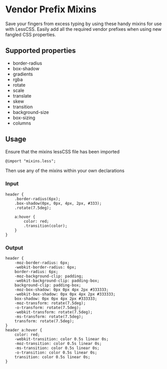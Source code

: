 # Vendor Prefix Mixins

Save your fingers from excess typing by using these handy mixins for use with LessCSS. 
Easily add all the required vendor prefixes when using new fangled CSS properties.

## Supported properties

 + border-radius
 + box-shadow
 + gradients
 + rgba
 + rotate
 + scale
 + translate
 + skew
 + transition
 + background-size
 + box-sizing
 + columns
 
## Usage

Ensure that the mixins lessCSS file has been imported

    @import "mixins.less";

Then use any of the mixins within your own declarations

### Input

    header {
        .border-radius(6px);
        .box-shadow(0px, 0px, 4px, 2px, #333);
        .rotate(7.5deg);
        
        a:hover {
            color: red;
            .transition(color);
        }
    }

### Output

    header {
        -moz-border-radius: 6px;
        -webkit-border-radius: 6px;
        border-radius: 6px;
        -moz-background-clip: padding;
        -webkit-background-clip: padding-box;
        background-clip: padding-box;
        -moz-box-shadow: 0px 0px 4px 2px #333333;
        -webkit-box-shadow: 0px 0px 4px 2px #333333;
        box-shadow: 0px 0px 4px 2px #333333;
        -moz-transform: rotate(7.5deg);
        -o-transform: rotate(7.5deg);
        -webkit-transform: rotate(7.5deg);
        -ms-transform: rotate(7.5deg);
        transform: rotate(7.5deg);
    }
    header a:hover {
        color: red;
        -webkit-transition: color 0.5s linear 0s;
        -moz-transition: color 0.5s linear 0s;
        -ms-transition: color 0.5s linear 0s;
        -o-transition: color 0.5s linear 0s;
        transition: color 0.5s linear 0s;
    }
